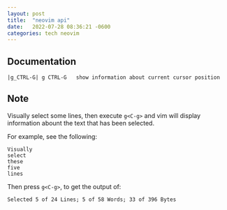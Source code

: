 ```yaml
---
layout: post
title:  "neovim api"
date:   2022-07-28 08:36:21 -0600
categories: tech neovim
---
```


## Documentation

```
|g_CTRL-G| g CTRL-G   show information about current cursor position
```

## Note

Visually select some lines, then execute `g<C-g>` and vim will display information abount the text that has been selected.

For example, see the following:

```
Visually
select
these
five
lines
```

Then press `g<C-g>`, to get the output of:

```
Selected 5 of 24 Lines; 5 of 58 Words; 33 of 396 Bytes
```
